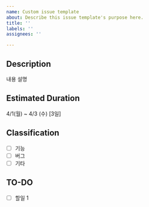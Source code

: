 ```yaml
---
name: Custom issue template
about: Describe this issue template's purpose here.
title: ''
labels: ''
assignees: ''

---
```


## Description
내용 설명

## Estimated Duration
4/1(월) ~ 4/3 (수) [3일]

## Classification
- [ ] 기능
- [ ] 버그
- [ ] 기타

## TO-DO
- [ ] 할일 1
